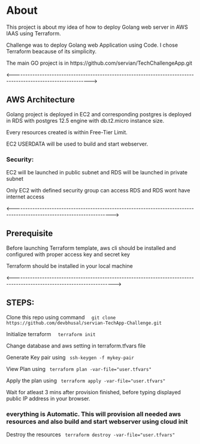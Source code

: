 <h1> About </h1>
<p> This project is about my idea of how to deploy Golang web server in AWS IAAS using Terraform. </p>
<p> Challenge was to deploy Golang web Application using Code. I chose Terraform beacause of its simplicity. </p>
<p> The main GO project is in  https://github.com/servian/TechChallengeApp.git </p>

<-------------------------------------------------------------------------------------------------------------->

<h2> AWS Architecture </h2>
<p>  Golang project is deployed in EC2 and corresponding postgres is deployed in RDS with postgres 12.5 engine with db.t2.micro instance size. <p>
<p> Every resources created is within Free-Tier Limit. </p>

<p> EC2 USERDATA will be used to build and start webserver. </p> 

<h3> Security: </h3>
<p> EC2 will be launched in public subnet and RDS will be launched in private subnet </p>
<p> Only EC2 with defined security group can access RDS and RDS wont have internet access </p>


<----------------------------------------------------------------------------------------------------------------------->

<h2> Prerequisite </h2>
<p> Before launching Terraform template, aws cli should be installed and configured with proper access key and secret key </p>
<p> Terraform should be installed in your local machine </p>

<------------------------------------------------------------------------------------------------------------------------>

<h2> STEPS: </h2>

 <p>Clone this repo using command <code>  git clone https://github.com/devbhusal/servian-TechApp-Challenge.git </code></p>
 <p>Initialize terraform          <code>  terraform init</code></p>
 <p>Change database and aws setting in terraform.tfvars file </code></p>
 <p>Generate Key pair using        <code> ssh-keygen -f mykey-pair  </code></p>
 <p>View Plan using                <code> terraform plan -var-file="user.tfvars"  </code></p>
 <p>Apply the plan using           <code> terraform apply -var-file="user.tfvars" </code></p>
 
 <p>Wait for atleast 3 mins after provision finished, before typing displayed public IP address in your browser.</p>
 <h3> everything is Automatic. This will provision all needed  aws resources and also build and start webserver using cloud init </h3>

 <p>Destroy the resources          <code> terraform destroy -var-file="user.tfvars" </code></p>



